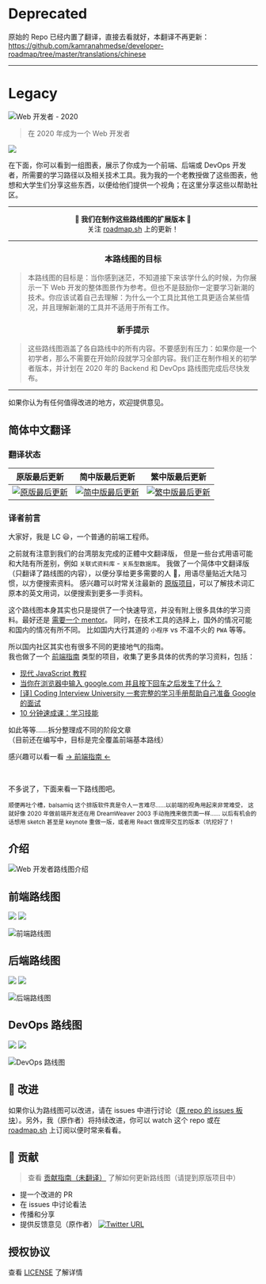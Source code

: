 # Deprecated

原始的 Repo 已经内置了翻译，直接去看就好，本翻译不再更新：  
https://github.com/kamranahmedse/developer-roadmap/tree/master/translations/chinese

---

# Legacy


![Web 开发者 - 2020](https://i.imgur.com/NNyc9QM.png)

> 在 2020 年成为一个 Web 开发者

[![](https://img.shields.io/badge/-%E2%86%92%20%E5%9C%A8%E8%BF%99%E4%B8%AA%E7%BD%91%E7%AB%99%E4%B8%8A%E6%9F%A5%E7%9C%8B%E8%AF%A6%E7%BB%86%E5%86%85%E5%AE%B9%20%E2%86%90%20-0a0a0a.svg?style=flat&colorA=0a0a0a)](http://roadmap.sh)

在下面，你可以看到一组图表，展示了你成为一个前端、后端或 DevOps 开发者，所需要的学习路径以及相关技术工具。我为我的一个老教授做了这些图表，他想和大学生们分享这些东西，以便给他们提供一个视角；在这里分享这些以帮助社区。

---

<p align="center"><b> 🎉 我们在制作这些路线图的扩展版本 🎉 </b><br>关注 <a href="http://roadmap.sh">roadmap.sh</a> 上的更新！</p>

---

<h3 align="center"><strong>本路线图的目标</strong></h3>

> 本路线图的目标是：当你感到迷茫，不知道接下来该学什么的时候，为你展示一下 Web 开发的整体图景作为参考。但也不是鼓励你一定要学习新潮的技术。你应该试着自己去理解：为什么一个工具比其他工具更适合某些情况，并且理解新潮的工具并不适用于所有工作。

<h3 align="center"><strong>新手提示</strong></h3>

> 这些路线图涵盖了各自路线中的所有内容。不要感到有压力：如果你是一个初学者，那么不需要在开始阶段就学习全部内容。我们正在制作相关的初学者版本，并计划在 2020 年的 Backend 和 DevOps 路线图完成后尽快发布。

---

如果你认为有任何值得改进的地方，欢迎提供意见。

## 简体中文翻译

### 翻译状态

|             原版最后更新             |             简中版最后更新             |             繁中版最后更新             |
| :----------------------------------: | :------------------------------------: | :------------------------------------: |
| [![原版最后更新][en-check]][en-repo] | [![简中版最后更新][zh-check]][zh-repo] | [![繁中版最后更新][tw-check]][tw-repo] |

[en-check]: https://img.shields.io/github/last-commit/kamranahmedse/developer-roadmap.svg?style=for-the-badge
[en-repo]: https://github.com/kamranahmedse/developer-roadmap
[zh-check]: https://img.shields.io/github/last-commit/seognil/developer-roadmap-chinese-simplified.svg?style=for-the-badge
[zh-repo]: https://github.com/seognil/developer-roadmap-chinese-simplified
[tw-check]: https://img.shields.io/github/last-commit/goodjack/developer-roadmap-chinese.svg?style=for-the-badge
[tw-repo]: https://github.com/goodjack/developer-roadmap-chinese

### 译者前言

大家好，我是 LC 😃，一个普通的前端工程师。

之前就有注意到我们的台湾朋友完成的正體中文翻译版，
但是一些台式用语可能和大陆有所差别，例如 `关联式资料库` - `关系型数据库`。
我做了一个简体中文翻译版（只翻译了路线图的内容），以便分享给更多需要的人 🖖，用语尽量贴近大陆习惯，以方便搜索资料。
感兴趣可以时常关注最新的 [原版项目][en-repo]，可以了解技术词汇原本的英文用词，以便搜索到更多一手资料。

这个路线图本身其实也只是提供了一个快速导览，并没有附上很多具体的学习资料。最好还是 [需要一个 mentor](https://wanqu.co/a/7452/%E4%BD%A0%E8%83%BD%E5%81%9A%E6%88%91%E7%9A%84-mentor-%E5%90%97/)。
同时，在技术工具的选择上，国外的情况可能和国内的情况有所不同。
比如国内大行其道的 `小程序` vs 不温不火的 `PWA` 等等。

所以国内社区其实也有很多不同的更接地气的指南。  
我也做了一个 [前端指南](http://fe.rualc.com/) 类型的项目，收集了更多具体的优秀的学习资料，包括：

- [现代 JavaScript 教程](https://zh.javascript.info/)
- [当你在浏览器中输入 google.com 并且按下回车之后发生了什么？](https://github.com/skyline75489/what-happens-when-zh_CN)
- [[译] Coding Interview University 一套完整的学习手册帮助自己准备 Google 的面试](https://github.com/jwasham/coding-interview-university/blob/master/translations/README-cn.md)
- [10 分钟速成课：学习技能](https://www.bilibili.com/video/av16785517)

如此等等……拆分整理成不同的阶段文章  
（目前还在编写中，目标是完全覆盖前端基本路线）

感兴趣可以看一看 [→ 前端指南 ←](https://github.com/seognil/fe-foundation)

<br>

不多说了，下面来看一下路线图吧。

<sub>
顺便再吐个槽，balsamiq 这个排版软件真是令人一言难尽……以前端的视角用起来非常难受，
这就好像 2020 年做前端开发还在用 DreamWeaver 2003 手动拖拽来做页面一样……
以后有机会的话想用 sketch 甚至是 keynote 重做一版，或者用 React 做成带交互的版本（坑挖好了！
</sub>

## 介绍

![Web 开发者路线图介绍](./lang/zh-hans/img/intro-map-fs8.png)

## 前端路线图

[![](https://img.shields.io/badge/-%E4%B8%8B%E8%BD%BD%20PDF%EF%BC%88%E8%8B%B1%E6%96%87%E7%89%88%EF%BC%89%20-0a0a0a.svg?style=flat&colorA=0a0a0a)](https://roadmap.sh/static/roadmaps/pdf/frontend.pdf) [![](https://img.shields.io/badge/-%E5%88%86%E4%BA%AB%E9%93%BE%E6%8E%A5%EF%BC%88%E8%8B%B1%E6%96%87%E7%89%88%EF%BC%89%20-0a0a0a.svg?style=flat&colorA=0a0a0a)](https://roadmap.sh/frontend)

![前端路线图](./lang/zh-hans/img/frontend-map-fs8.png)

## 后端路线图

[![](https://img.shields.io/badge/-%E4%B8%8B%E8%BD%BD%20PDF%EF%BC%88%E8%8B%B1%E6%96%87%E7%89%88%EF%BC%89%20-0a0a0a.svg?style=flat&colorA=0a0a0a)](https://roadmap.sh/static/roadmaps/pdf/backend.pdf) [![](https://img.shields.io/badge/-%E5%88%86%E4%BA%AB%E9%93%BE%E6%8E%A5%EF%BC%88%E8%8B%B1%E6%96%87%E7%89%88%EF%BC%89%20-0a0a0a.svg?style=flat&colorA=0a0a0a)](https://roadmap.sh/backend)

![后端路线图](./lang/zh-hans/img/backend-roadmap-fs8.png)

## DevOps 路线图

[![](https://img.shields.io/badge/-%E4%B8%8B%E8%BD%BD%20PDF%EF%BC%88%E8%8B%B1%E6%96%87%E7%89%88%EF%BC%89%20-0a0a0a.svg?style=flat&colorA=0a0a0a)](https://roadmap.sh/static/roadmaps/pdf/devops.pdf) [![](https://img.shields.io/badge/-%E5%88%86%E4%BA%AB%E9%93%BE%E6%8E%A5%EF%BC%88%E8%8B%B1%E6%96%87%E7%89%88%EF%BC%89%20-0a0a0a.svg?style=flat&colorA=0a0a0a)](https://roadmap.sh/devops)

![DevOps 路线图](./lang/zh-hans/img/devops-map-fs8.png)

## 🚦 改进

如果你认为路线图可以改进，请在 issues 中进行讨论（[原 repo 的 issues 板块](https://github.com/kamranahmedse/developer-roadmap/issues)）。另外，我（原作者）将持续改进，你可以 watch 这个 repo 或在 [roadmap.sh](http://roadmap.sh) 上订阅以便时常来看看。

## 🙌 贡献

> 查看 [贡献指南（未翻译）](./CONTRIBUTING.md) 了解如何更新路线图（请提到原版项目中）

- 提一个改进的 PR
- 在 issues 中讨论看法
- 传播和分享
- 提供反馈意见（原作者） [![Twitter URL](https://img.shields.io/twitter/url/https/twitter.com/kamranahmedse.svg?style=social&label=Follow%20%40kamranahmedse)](https://twitter.com/kamranahmedse)

## 授权协议

查看 [LICENSE](./LICENSE) 了解详情
